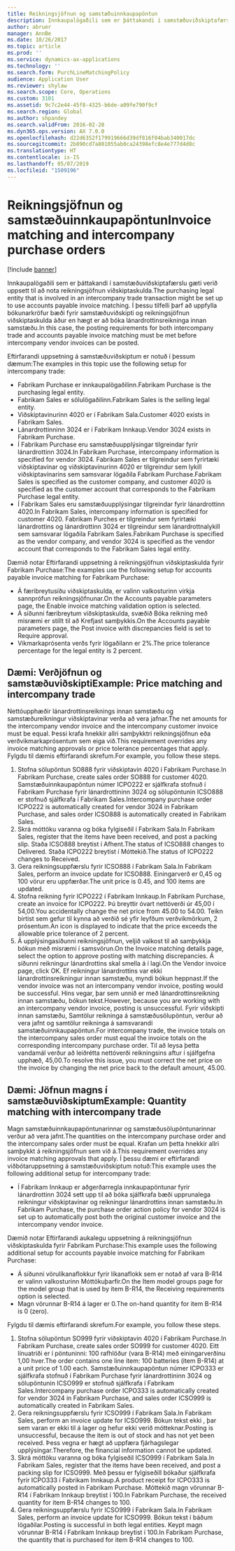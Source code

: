 ```yaml
---
title: Reikningsjöfnun og samstæðuinnkaupapöntun
description: Innkaupalögaðili sem er þáttakandi í samstæðuviðskiptafærslu gæti verið uppsett til að nota reikningsjöfnun viðskiptaskulda. Í þessu tilfelli þarf að uppfylla bókunarkröfur bæði fyrir samstæðuviðskipti og reikningsjöfnun viðskiptaskulda áður en hægt er að bóka lánardrottinsreikninga innan samstæðu.
author: abruer
manager: AnnBe
ms.date: 10/26/2017
ms.topic: article
ms.prod: ''
ms.service: dynamics-ax-applications
ms.technology: ''
ms.search.form: PurchLineMatchingPolicy
audience: Application User
ms.reviewer: shylaw
ms.search.scope: Core, Operations
ms.custom: 3101
ms.assetid: 9c7c2e44-45f8-4325-b6de-a09fe790f9cf
ms.search.region: Global
ms.author: shpandey
ms.search.validFrom: 2016-02-28
ms.dyn365.ops.version: AX 7.0.0
ms.openlocfilehash: d22d6352f179919666d39df816f04bab340017dc
ms.sourcegitcommit: 2b890cd7a801055ab0ca24398efc8e4e777d4d8c
ms.translationtype: HT
ms.contentlocale: is-IS
ms.lasthandoff: 05/07/2019
ms.locfileid: "1509196"
---
```

# <a name="invoice-matching-and-intercompany-purchase-orders"></a><span data-ttu-id="fd130-104">Reikningsjöfnun og samstæðuinnkaupapöntun</span><span class="sxs-lookup"><span data-stu-id="fd130-104">Invoice matching and intercompany purchase orders</span></span>

[!include [banner](../includes/banner.md)]

<span data-ttu-id="fd130-105">Innkaupalögaðili sem er þáttakandi í samstæðuviðskiptafærslu gæti verið uppsett til að nota reikningsjöfnun viðskiptaskulda.</span><span class="sxs-lookup"><span data-stu-id="fd130-105">The purchasing legal entity that is involved in an intercompany trade transaction might be set up to use accounts payable invoice matching.</span></span> <span data-ttu-id="fd130-106">Í þessu tilfelli þarf að uppfylla bókunarkröfur bæði fyrir samstæðuviðskipti og reikningsjöfnun viðskiptaskulda áður en hægt er að bóka lánardrottinsreikninga innan samstæðu.</span><span class="sxs-lookup"><span data-stu-id="fd130-106">In this case, the posting requirements for both intercompany trade and accounts payable invoice matching must be met before intercompany vendor invoices can be posted.</span></span>

<span data-ttu-id="fd130-107">Eftirfarandi uppsetning á samstæðuviðskiptum er notuð í þessum dæmum:</span><span class="sxs-lookup"><span data-stu-id="fd130-107">The examples in this topic use the following setup for intercompany trade:</span></span>
-   <span data-ttu-id="fd130-108">Fabrikam Purchase er innkaupalögaðilinn.</span><span class="sxs-lookup"><span data-stu-id="fd130-108">Fabrikam Purchase is the purchasing legal entity.</span></span>
-   <span data-ttu-id="fd130-109">Fabrikam Sales er sölulögaðilinn.</span><span class="sxs-lookup"><span data-stu-id="fd130-109">Fabrikam Sales is the selling legal entity.</span></span>
-   <span data-ttu-id="fd130-110">Viðskiptavinurinn 4020 er í Fabrikam Sala.</span><span class="sxs-lookup"><span data-stu-id="fd130-110">Customer 4020 exists in Fabrikam Sales.</span></span>
-   <span data-ttu-id="fd130-111">Lánardrottinninn 3024 er í Fabrikam Innkaup.</span><span class="sxs-lookup"><span data-stu-id="fd130-111">Vendor 3024 exists in Fabrikam Purchase.</span></span>
-   <span data-ttu-id="fd130-112">Í Fabrikam Purchase eru samstæðuupplýsingar tilgreindar fyrir  lánardrottinn 3024.</span><span class="sxs-lookup"><span data-stu-id="fd130-112">In Fabrikam Purchase, intercompany information is specified for vendor 3024.</span></span> <span data-ttu-id="fd130-113">Fabrikam Sales er tilgreindur sem fyrirtæki viðskiptavinar og viðskiptavinurinn 4020 er tilgreindur sem lykill viðskiptavinarins sem samsvarar lögaðila Fabrikam Purchase.</span><span class="sxs-lookup"><span data-stu-id="fd130-113">Fabrikam Sales is specified as the customer company, and customer 4020 is specified as the customer account that corresponds to the Fabrikam Purchase legal entity.</span></span>
-   <span data-ttu-id="fd130-114">Í Fabrikam Sales eru samstæðuupplýsingar tilgreindar fyrir  lánardrottinn 4020.</span><span class="sxs-lookup"><span data-stu-id="fd130-114">In Fabrikam Sales, intercompany information is specified for customer 4020.</span></span> <span data-ttu-id="fd130-115">Fabrikam Purches er tilgreindur sem fyrirtæki lánardrottins og lánardrottinn 3024 er tilgreindur sem lánardrottnalykill sem samsvarar lögaðila Fabrikam Sales.</span><span class="sxs-lookup"><span data-stu-id="fd130-115">Fabrikam Purchase is specified as the vendor company, and vendor 3024 is specified as the vendor account that corresponds to the Fabrikam Sales legal entity.</span></span>

<span data-ttu-id="fd130-116">Dæmið notar Eftirfarandi uppsetning á reikningsjöfnun viðskiptaskulda fyrir Fabrikam Purchase:</span><span class="sxs-lookup"><span data-stu-id="fd130-116">The examples use the following setup for accounts payable invoice matching for Fabrikam Purchase:</span></span>
-   <span data-ttu-id="fd130-117">Á færibreytusíðu viðskiptaskulda, er valinn valkosturinn virkja sannprófun reikningsjöfnunar.</span><span class="sxs-lookup"><span data-stu-id="fd130-117">On the Accounts payable parameters page, the Enable invoice matching validation option is selected.</span></span>
-   <span data-ttu-id="fd130-118">Á síðunni færibreytum viðskiptaskulda, svæðið Bóka reikning með misræmi er stillt til að Krefjast samþykkis.</span><span class="sxs-lookup"><span data-stu-id="fd130-118">On the Accounts payable parameters page, the Post invoice with discrepancies field is set to Require approval.</span></span>
-   <span data-ttu-id="fd130-119">Vikmarkaprósenta verðs fyrir lögaðilann er 2%.</span><span class="sxs-lookup"><span data-stu-id="fd130-119">The price tolerance percentage for the legal entity is 2 percent.</span></span>

## <a name="example-price-matching-and-intercompany-trade"></a><span data-ttu-id="fd130-120"> Dæmi: Verðjöfnun og samstæðuviðskipti</span><span class="sxs-lookup"><span data-stu-id="fd130-120">Example: Price matching and intercompany trade</span></span>
<span data-ttu-id="fd130-121">Nettóupphæðir lánardrottinsreiknings innan samstæðu og samstæðureikningur viðskiptavinar verða að vera jafnar.</span><span class="sxs-lookup"><span data-stu-id="fd130-121">The net amounts for the intercompany vendor invoice and the intercompany customer invoice must be equal.</span></span> <span data-ttu-id="fd130-122">Þessi krafa hnekkir allri samþykktri reikningsjöfnun eða verðvikmarkaprósentum sem eiga við.</span><span class="sxs-lookup"><span data-stu-id="fd130-122">This requirement overrides any invoice matching approvals or price tolerance percentages that apply.</span></span> <span data-ttu-id="fd130-123">Fylgdu til dæmis eftirfarandi skrefum.</span><span class="sxs-lookup"><span data-stu-id="fd130-123">For example, you follow these steps.</span></span>
1.  <span data-ttu-id="fd130-124">Stofna sölupöntun SO888 fyrir viðskiptavin 4020 í Fabrikam Purchase.</span><span class="sxs-lookup"><span data-stu-id="fd130-124">In Fabrikam Purchase, create sales order SO888 for customer 4020.</span></span> <span data-ttu-id="fd130-125">Samstæðuinnkaupapöntun númer ICPO222 er sjálfkrafa stofnuð í Fabrikam Purchase fyrir lánardrottininn 3024 og sölupöntunin ICSO888 er stofnuð sjálfkrafa í Fabrikam Sales.</span><span class="sxs-lookup"><span data-stu-id="fd130-125">Intercompany purchase order ICPO222 is automatically created for vendor 3024 in Fabrikam Purchase, and sales order ICSO888 is automatically created in Fabrikam Sales.</span></span>
2.  <span data-ttu-id="fd130-126">Skrá móttöku varanna og bóka fylgiseðil í Fabrikam Sala.</span><span class="sxs-lookup"><span data-stu-id="fd130-126">In Fabrikam Sales, register that the items have been received, and post a packing slip.</span></span> <span data-ttu-id="fd130-127">Staða ICSO888 breytist í Afhent.</span><span class="sxs-lookup"><span data-stu-id="fd130-127">The status of ICSO888 changes to Delivered.</span></span> <span data-ttu-id="fd130-128">Staða ICPO222 breytist í Móttekið.</span><span class="sxs-lookup"><span data-stu-id="fd130-128">The status of ICPO222 changes to Received.</span></span>
3.  <span data-ttu-id="fd130-129">Gera reikningsuppfærslu fyrir ICSO888 í Fabrikam Sala.</span><span class="sxs-lookup"><span data-stu-id="fd130-129">In Fabrikam Sales, perform an invoice update for ICSO888.</span></span> <span data-ttu-id="fd130-130">Einingarverð er 0,45 og 100 vörur eru uppfærðar.</span><span class="sxs-lookup"><span data-stu-id="fd130-130">The unit price is 0.45, and 100 items are updated.</span></span>
4.  <span data-ttu-id="fd130-131">Stofna reikning fyrir ICPO222 í Fabrikam Innkaup.</span><span class="sxs-lookup"><span data-stu-id="fd130-131">In Fabrikam Purchase, create an invoice for ICPO222.</span></span> <span data-ttu-id="fd130-132">Þú breyttir óvart nettóverði úr 45,00 í 54,00.</span><span class="sxs-lookup"><span data-stu-id="fd130-132">You accidentally change the net price from 45.00 to 54.00.</span></span> <span data-ttu-id="fd130-133">Teikn birtist sem gefur til kynna að verðið sé yfir leyfðum verðvikmörkum, 2 prósentum.</span><span class="sxs-lookup"><span data-stu-id="fd130-133">An icon is displayed to indicate that the price exceeds the allowable price tolerance of 2 percent.</span></span>
5.  <span data-ttu-id="fd130-134">Á upplýsingasíðunni reikningsjöfnun, veljið valkost til að samþykkja bókun með misræmi í samsvörun.</span><span class="sxs-lookup"><span data-stu-id="fd130-134">On the Invoice matching details page, select the option to approve posting with matching discrepancies.</span></span> <span data-ttu-id="fd130-135">Á síðunni reikningur lánardrottins skal smella á í lagi.</span><span class="sxs-lookup"><span data-stu-id="fd130-135">On the Vendor invoice page, click OK.</span></span> <span data-ttu-id="fd130-136">Ef reikningur lánardrottins var ekki lánardrottinsreikningur innan samstæðu, myndi bókun heppnast.</span><span class="sxs-lookup"><span data-stu-id="fd130-136">If the vendor invoice was not an intercompany vendor invoice, posting would be successful.</span></span> <span data-ttu-id="fd130-137">Hins vegar, þar sem unnið er með lánardrottinsreikning innan samstæðu, bókun tekst.</span><span class="sxs-lookup"><span data-stu-id="fd130-137">However, because you are working with an intercompany vendor invoice, posting is unsuccessful.</span></span> <span data-ttu-id="fd130-138">Fyrir viðskipti innan samstæðu, Samtölur reikninga á samstæðusölupöntun, verður að vera jafnt og samtölur reikninga á samsvarandi samstæðuinnkaupapöntun.</span><span class="sxs-lookup"><span data-stu-id="fd130-138">For intercompany trade, the invoice totals on the intercompany sales order must equal the invoice totals on the corresponding intercompany purchase order.</span></span> <span data-ttu-id="fd130-139">Til að leysa þetta vandamál verður að leiðrétta nettóverði reikningsins aftur í sjálfgefna upphæð, 45,00.</span><span class="sxs-lookup"><span data-stu-id="fd130-139">To resolve this issue, you must correct the net price on the invoice by changing the net price back to the default amount, 45.00.</span></span>

## <a name="example-quantity-matching-with-intercompany-trade"></a><span data-ttu-id="fd130-140"> Dæmi: Jöfnun magns í samstæðuviðskiptum</span><span class="sxs-lookup"><span data-stu-id="fd130-140">Example: Quantity matching with intercompany trade</span></span>
<span data-ttu-id="fd130-141">Magn samstæðuinnkaupapöntunarinnar og samstæðusölupöntunarinnar verður að vera jafnt.</span><span class="sxs-lookup"><span data-stu-id="fd130-141">The quantities on the intercompany purchase order and the intercompany sales order must be equal.</span></span> <span data-ttu-id="fd130-142">Krafan um þetta hnekkir allri samþykkt á reikningsjöfnun sem við á.</span><span class="sxs-lookup"><span data-stu-id="fd130-142">This requirement overrides any invoice matching approvals that apply.</span></span> <span data-ttu-id="fd130-143">Í þessu dæmi er eftirfarandi viðbótaruppsetning á samstæðuviðskiptum notuð:</span><span class="sxs-lookup"><span data-stu-id="fd130-143">This example uses the following additional setup for intercompany trade:</span></span>
-   <span data-ttu-id="fd130-144">Í Fabrikam Innkaup er aðgerðarregla innkaupapöntunar fyrir lánardrottinn 3024 sett upp til að bóka sjálfkrafa bæði upprunalega reikningur viðskiptavinar og reikningur lánardrottins innan samstæðu.</span><span class="sxs-lookup"><span data-stu-id="fd130-144">In Fabrikam Purchase, the purchase order action policy for vendor 3024 is set up to automatically post both the original customer invoice and the intercompany vendor invoice.</span></span>

<span data-ttu-id="fd130-145">Dæmið notar Eftirfarandi aukalegu uppsetning á reikningsjöfnun viðskiptaskulda fyrir Fabrikam Purchase:</span><span class="sxs-lookup"><span data-stu-id="fd130-145">This example uses the following additional setup for accounts payable invoice matching for Fabrikam Purchase:</span></span>
-   <span data-ttu-id="fd130-146">Á síðunni vörulíkanaflokkur fyrir líkanaflokk sem er notað af vara B-R14 er valinn valkosturinn Móttökuþarfir.</span><span class="sxs-lookup"><span data-stu-id="fd130-146">On the Item model groups page for the model group that is used by item B-R14, the Receiving requirements option is selected.</span></span>
-   <span data-ttu-id="fd130-147">Magn vörunnar B-R14 á lager er 0.</span><span class="sxs-lookup"><span data-stu-id="fd130-147">The on-hand quantity for item B-R14 is 0 (zero).</span></span>

<span data-ttu-id="fd130-148">Fylgdu til dæmis eftirfarandi skrefum.</span><span class="sxs-lookup"><span data-stu-id="fd130-148">For example, you follow these steps.</span></span>
1.  <span data-ttu-id="fd130-149">Stofna sölupöntun SO999 fyrir viðskiptavin 4020 í Fabrikam Purchase.</span><span class="sxs-lookup"><span data-stu-id="fd130-149">In Fabrikam Purchase, create sales order SO999 for customer 4020.</span></span> <span data-ttu-id="fd130-150">Eitt línuatriði er í pöntuninni: 100 rafhlöður (vara B-R14) með einingarverðinu 1,00 hver.</span><span class="sxs-lookup"><span data-stu-id="fd130-150">The order contains one line item: 100 batteries (item B-R14) at a unit price of 1.00 each.</span></span> <span data-ttu-id="fd130-151">Samstæðuinnkaupapöntun númer ICPO333 er sjálfkrafa stofnuð í Fabrikam Purchase fyrir lánardrottininn 3024 og sölupöntunin ICSO999 er stofnuð sjálfkrafa í Fabrikam Sales.</span><span class="sxs-lookup"><span data-stu-id="fd130-151">Intercompany purchase order ICPO333 is automatically created for vendor 3024 in Fabrikam Purchase, and sales order ICSO999 is automatically created in Fabrikam Sales.</span></span>
2.  <span data-ttu-id="fd130-152">Gera reikningsuppfærslu fyrir ICSO999 í Fabrikam Sala.</span><span class="sxs-lookup"><span data-stu-id="fd130-152">In Fabrikam Sales, perform an invoice update for ICSO999.</span></span> <span data-ttu-id="fd130-153">Bókun tekst ekki , þar sem varan er ekki til á lager og hefur ekki verið mótteknar.</span><span class="sxs-lookup"><span data-stu-id="fd130-153">Posting is unsuccessful, because the item is out of stock and has not yet been received.</span></span> <span data-ttu-id="fd130-154">Þess vegna er hægt að uppfæra fjárhagslegar upplýsingar.</span><span class="sxs-lookup"><span data-stu-id="fd130-154">Therefore, the financial information cannot be updated.</span></span>
3.  <span data-ttu-id="fd130-155">Skrá móttöku varanna og bóka fylgiseðil ICSO999 í Fabrikam Sala.</span><span class="sxs-lookup"><span data-stu-id="fd130-155">In Fabrikam Sales, register that the items have been received, and post a packing slip for ICSO999.</span></span> <span data-ttu-id="fd130-156">Með þessu er fylgiseðill bókaður sjálfkrafa fyrir ICPO333 í Fabrikam Innkaup.</span><span class="sxs-lookup"><span data-stu-id="fd130-156">A product receipt for ICPO333 is automatically posted in Fabrikam Purchase.</span></span> <span data-ttu-id="fd130-157">Móttekið magn vörunnar B-R14 í Fabrikam Innkaup breytist í 100.</span><span class="sxs-lookup"><span data-stu-id="fd130-157">In Fabrikam Purchase, the received quantity for item B-R14 changes to 100.</span></span>
4.  <span data-ttu-id="fd130-158">Gera reikningsuppfærslu fyrir ICSO999 í Fabrikam Sala.</span><span class="sxs-lookup"><span data-stu-id="fd130-158">In Fabrikam Sales, perform an invoice update for ICSO999.</span></span> <span data-ttu-id="fd130-159">Bókun tekst í báðum lögaðilar.</span><span class="sxs-lookup"><span data-stu-id="fd130-159">Posting is successful in both legal entities.</span></span> <span data-ttu-id="fd130-160">Keypt magn vörunnar B-R14 í Fabrikam Innkaup breytist í 100.</span><span class="sxs-lookup"><span data-stu-id="fd130-160">In Fabrikam Purchase, the quantity that is purchased for item B-R14 changes to 100.</span></span>





